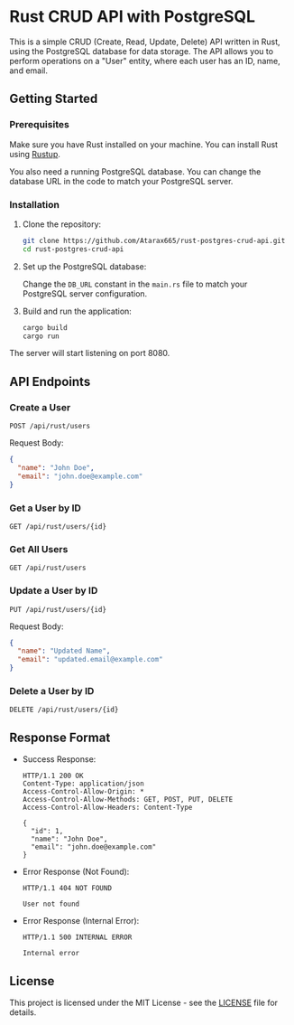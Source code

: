 # Rust CRUD API with PostgreSQL

This is a simple CRUD (Create, Read, Update, Delete) API written in Rust, using the PostgreSQL database for data storage. The API allows you to perform operations on a "User" entity, where each user has an ID, name, and email.

## Getting Started

### Prerequisites

Make sure you have Rust installed on your machine. You can install Rust using [Rustup](https://www.rust-lang.org/tools/install).

You also need a running PostgreSQL database. You can change the database URL in the code to match your PostgreSQL server.

### Installation

1. Clone the repository:

   ```bash
   git clone https://github.com/Atarax665/rust-postgres-crud-api.git
   cd rust-postgres-crud-api
   ```

2. Set up the PostgreSQL database:

   Change the `DB_URL` constant in the `main.rs` file to match your PostgreSQL server configuration.

3. Build and run the application:

   ```bash
   cargo build
   cargo run
   ```

The server will start listening on port 8080.

## API Endpoints

### Create a User

```http
POST /api/rust/users
```

Request Body:

```json
{
  "name": "John Doe",
  "email": "john.doe@example.com"
}
```

### Get a User by ID

```http
GET /api/rust/users/{id}
```

### Get All Users

```http
GET /api/rust/users
```

### Update a User by ID

```http
PUT /api/rust/users/{id}
```

Request Body:

```json
{
  "name": "Updated Name",
  "email": "updated.email@example.com"
}
```

### Delete a User by ID

```http
DELETE /api/rust/users/{id}
```

## Response Format

- Success Response:

  ```http
  HTTP/1.1 200 OK
  Content-Type: application/json
  Access-Control-Allow-Origin: *
  Access-Control-Allow-Methods: GET, POST, PUT, DELETE
  Access-Control-Allow-Headers: Content-Type

  {
    "id": 1,
    "name": "John Doe",
    "email": "john.doe@example.com"
  }
  ```

- Error Response (Not Found):

  ```http
  HTTP/1.1 404 NOT FOUND

  User not found
  ```

- Error Response (Internal Error):

  ```http
  HTTP/1.1 500 INTERNAL ERROR

  Internal error
  ```

## License

This project is licensed under the MIT License - see the [LICENSE](LICENSE) file for details.
